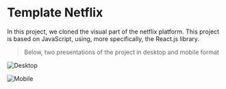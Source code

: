 # Template Netflix

In this project, we cloned the visual part of the netflix platform. This project is based on JavaScript, using, more specifically, the React.js library.

> Below, two presentations of the project in desktop and mobile format

![Desktop](https://github.com/Gustavo-mts/Netflix_react/blob/main/projeto_netflix.gif) 

![Mobile](https://github.com/Gustavo-mts/Netflix_react/blob/main/projeto_netflix_mobile.gif)
